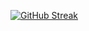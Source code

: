 [![GitHub Streak](https://github-readme-streak-stats.herokuapp.com/?user=Mr-Zanzibar&theme=radical)](https://git.io/streak-stats)
